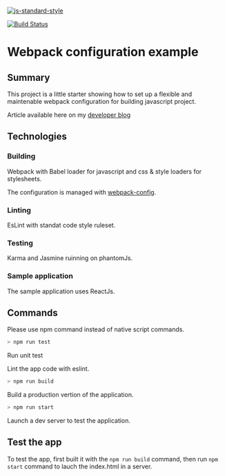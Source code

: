 [![js-standard-style](https://cdn.rawgit.com/feross/standard/master/badge.svg)](http://standardjs.com)

[![Build Status](https://travis-ci.org/npirotte/webpack-config-example.svg?branch=master)](https://travis-ci.org/npirotte/webpack-config-example)

# Webpack configuration example

## Summary

This project is a little starter showing how to set up a flexible and maintenable webpack configuration
for building javascript project.

Article available here on my [developer blog](http://blog.npirotte.be/a-strong-development-webpack-configuration/)

## Technologies

### Building

Webpack with Babel loader for javascript and css & style loaders for stylesheets.

The configuration is managed with [webpack-config](https://www.npmjs.com/package/webpack-config).

### Linting

EsLint with standat code style ruleset.

### Testing

Karma and Jasmine ruinning on phantomJs.

### Sample application

The sample application uses ReactJs.

## Commands

Please use npm command instead of native script commands.

```bash
> npm run test
```

Run unit test

Lint the app code with eslint.

```bash
> npm run build
```

Build a production vertion of the application.

```bash
> npm run start
```

Launch a dev server to test the application.

## Test the app

To test the app, first built it with the `npm run build` command,
then run `npm start` command to lauch the index.html in a server.